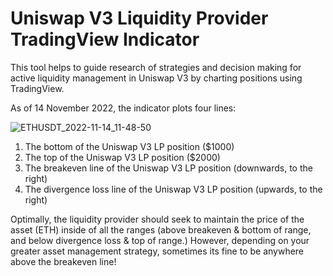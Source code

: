 # Uniswap V3 Liquidity Provider TradingView Indicator

This tool helps to guide research of strategies and decision making for active liquidity management in Uniswap V3 by charting positions using TradingView.

As of 14 November 2022, the indicator plots four lines:

![ETHUSDT_2022-11-14_11-48-50](https://user-images.githubusercontent.com/4975670/201571347-63483dd9-7fbb-40cf-8d3f-d8626a26a8b9.png)

1. The bottom of the Uniswap V3 LP position ($1000)
1. The top of the Uniswap V3 LP position ($2000)
1. The breakeven line of the Uniswap V3 LP position (downwards, to the right)
1. The divergence loss line of the Uniswap V3 LP position (upwards, to the right)

Optimally, the liquidity provider should seek to maintain the price of the asset (ETH) inside of all the ranges (above breakeven & bottom of range, and below divergence loss & top of range.) However, depending on your greater asset management strategy, sometimes its fine to be anywhere above the breakeven line!
